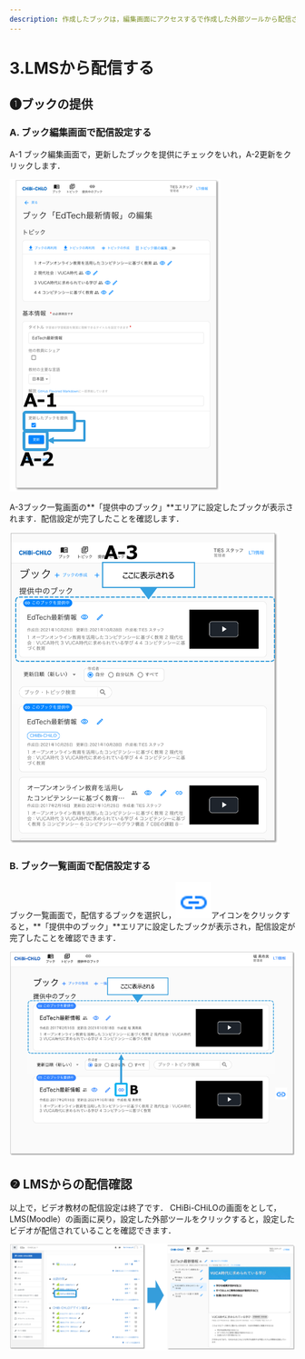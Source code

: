 ```yaml
---
description: 作成したブックは，編集画面にアクセスするで作成した外部ツールから配信されるように，リンク設定する必要があります． 配信の方法は2つあります．
---
```


# 3.LMSから配信する

## ❶ブックの提供

### **A.** ブック編集画面で配信設定する

A-1 ブック編集画面で，更新したブックを提供にチェックをいれ，A-2更新をクリックします．&#x20;

![](<../.gitbook/assets/image (324).png>)

A-3ブック一覧画面の**「提供中のブック」**エリアに設定したブックが表示されます．配信設定が完了したことを確認します．

![](<../.gitbook/assets/image (66) (1).png>)

### B. ブック一覧画面で配信設定する

ブック一覧画面で，配信するブックを選択し，![](<../.gitbook/assets/image (415).png>)アイコンをクリックすると，**「提供中のブック」**エリアに設定したブックが表示され，配信設定が完了したことを確認できます．

![](<../.gitbook/assets/image (216).png>)

## ❷ LMSからの配信確認

以上で，ビデオ教材の配信設定は終了です． CHiBi-CHiLOの画面をとして，LMS(Moodle）の画面に戻り，設定した外部ツールをクリックすると，設定したビデオが配信されていることを確認できます．

![](<../.gitbook/assets/image (81).png>)
